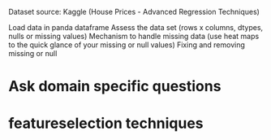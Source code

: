 Dataset source: Kaggle (House Prices - Advanced Regression Techniques)

Load data in panda dataframe
Assess the data set (rows x columns, dtypes, nulls or missing values)
Mechanism to handle missing data  (use heat maps to the quick glance of your missing or null values)
Fixing and removing missing or null 

# Ask domain specific questions 

# featureselection techniques 




